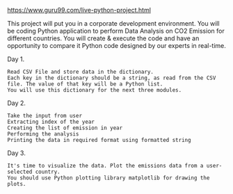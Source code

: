 https://www.guru99.com/live-python-project.html

This project will put you in a corporate development environment. You will be coding Python 
application to perform Data Analysis on CO2 Emission for different countries. You will 
create & execute the code and have an opportunity to compare it Python code designed by our 
experts in real-time. 

Day 1. 

    Read CSV File and store data in the dictionary.
    Each key in the dictionary should be a string, as read from the CSV file. The value of that key will be a Python list. 
    You will use this dictionary for the next three modules.

Day 2.
    
    Take the input from user
    Extracting index of the year
    Creating the list of emission in year
    Performing the analysis
    Printing the data in required format using formatted string

Day 3.

    It's time to visualize the data. Plot the emissions data from a user-selected country. 
    You should use Python plotting library matplotlib for drawing the plots.